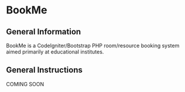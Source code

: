 BookMe
======================

General Information
--------------------

BookMe is a CodeIgniter/Bootstrap PHP room/resource booking system aimed primarily
at educational institutes.


General Instructions
---------------------

COMING SOON